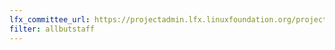 ```yaml
---
lfx_committee_url: https://projectadmin.lfx.linuxfoundation.org/project/a094100001Cb6HaAAJ/collaboration/committees/b9e696a4-ea3c-41e8-ad59-c093e427ed61
filter: allbutstaff
---
```

